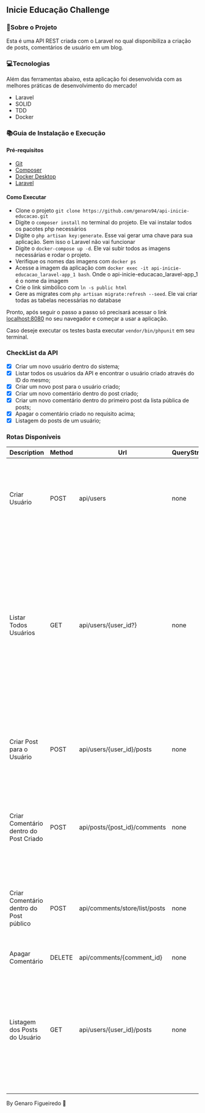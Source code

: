 ## Inicie Educação Challenge

### 🚀Sobre o Projeto

Esta é uma API REST criada com o Laravel no qual disponibiliza a criação de posts, comentários de usuário em um blog.

### 💻Tecnologias

Além das ferramentas abaixo, esta aplicação foi desenvolvida com as melhores práticas de desenvolvimento do mercado!

* Laravel
* SOLID
* TDD
* Docker

### 📚Guia de Instalação e Execução

#### Pré-requisitos

* [Git](https://git-scm.com/https:/)
* [Composer](https://getcomposer.org/https:/)
* [Docker Desktop](https://docs.docker.com/desktop/install/windows-install/https:/)
* [Laravel](https://laravel.com/docs/9.x/installationhttps:/)

#### Como Executar

* Clone o projeto `git clone https://github.com/genaro94/api-inicie-educacao.git`
* Digite o `composer install` no terminal do projeto. Ele vai instalar todos os pacotes php necessários
* Digite o `php artisan key:generate`. Esse vai gerar uma chave para sua aplicação. Sem isso o Laravel não vai funcionar
* Digite o `docker-compose up -d`. Ele vai subir todos as imagens necessárias e rodar o projeto.
* Verifique os nomes das imagens com `docker ps`
* Acesse a imagem da aplicação com `docker exec -it api-inicie-educacao_laravel-app_1 bash`. Onde o api-inicie-educacao_laravel-app_1 é o nome da imagem
* Crie o link simbólico com `ln -s public html`
* Gere as migrates com `php artisan migrate:refresh --seed`. Ele vai criar todas as tabelas necessárias no database

Pronto, após seguir o passo a passo só precisará acessar o link [localhost:8080](https://[localhost:8080]) no seu navegador e começar a usar a aplicação.

Caso deseje executar os testes basta executar `vendor/bin/phpunit` em seu terminal.

### CheckList da API

* [X] Criar um novo usuário dentro do sistema;
* [X] Listar todos os usuários da API e encontrar o usuário criado através do ID do mesmo;
* [X] Criar um novo post para o usuário criado;
* [X] Criar um novo comentário dentro do post criado;
* [X] Criar um novo comentário dentro do primeiro post da lista pública de posts;
* [X] Apagar o comentário criado no requisito acima;
* [X] Listagem do posts de um usuário;

### Rotas Disponíveis

<table>
	<thead>
		<th>Description</th>
		<th>Method</th>
		<th>Url</th>
		<th>QueryString</th>
		<th>Body</th>
		<th>Response</th>
	</thead>
	<tbody>
    	<tr>
			<td>Criar Usuário</td>
			<td>POST</td>
			<td>api/users</td>
			<td>none</td>
			<td>
                <pre>
{
    "name": "Maria Mehrotra Silva",
    "email": "maria@email.com.br",
    "gender": "female",
    "status": "active"
}
                </pre>
            </td>
			<td>
				<pre>
{
    "code": 201,
    "meta": null,
    "data": {
        "id": 5862,
        "name": "Maria Mehrotra Silva",
        "email": "maria@email.com.br",
        "gender": "female",
        "status": "active"
    }
}
				</pre>
			</td>
		</tr>
    	<tr>
			<td>Listar Todos Usuários</td>
			<td>GET</td>
			<td>api/users/{user_id?}</td>
			<td>none</td>
			<td>
               none
            </td>
			<td>
				<pre>
{
    "code": 200,
    "meta": {
        "pagination": {
            "total": 2241,
            "pages": 225,
            "page": 1,
            "limit": 10
        }
    },
    "data": [
        {
            "id": 2303,
            "name": "Msgr. Chitraksh Rana",
            "email": "chitraksh_msgr_rana@fay.name",
            "gender": "male",
            "status": "active"
        },
        {
            "id": 2302,
            "name": "Bhoopat Bharadwaj I",
            "email": "bharadwaj_bhoopat_i@ward.info",
            "gender": "male",
            "status": "active"
        },
    ]
}
				</pre>
			</td>
		</tr>
        <tr>
			<td>Criar Post para o Usuário</td>
			<td>POST</td>
			<td>api/users/{user_id}/posts</td>
			<td>none</td>
			<td>
                <pre>
{
    "title": "Title de Exemplo",
    "body": "Body de Exemplo"
}
                </pre>
            </td>
			<td>
				<pre>
{
    "code": 201,
    "meta": null,
    "data": {
        "id": 1487,
        "user_id": 370,
        "title": "Title de Exemplo",
        "body": "Body de Exemplo"
    }
}
				</pre>
			</td>
		</tr>
        <tr>
			<td>Criar Comentário dentro do Post Criado</td>
			<td>POST</td>
			<td>api/posts/{post_id}/comments</td>
			<td>none</td>
			<td>
                <pre>
{
    "name": "Maria da Conceição",
    "email": "maria@email.com",
    "body": "body exemple"
}
                </pre>
            </td>
			<td>
				<pre>
{
    "code": 201,
    "meta": null,
    "data": {
        "id": 1348,
        "post_id": 1487,
        "name": "Maria da Conceição",
        "email": "maria@email.com",
        "body": "body exemple"
    }
}
				</pre>
			</td>
		</tr>
        <tr>
			<td>Criar Comentário dentro do Post público</td>
			<td>POST</td>
			<td>api/comments/store/list/posts</td>
			<td>none</td>
			<td>
                <pre>
{
    "post_id": 1441,
    "name": "Carson Rempel",
    "email": "carson@meial.com",
    "body":  "asdasda"
}
                </pre>
            </td>
			<td>
				<pre>
{
    "code": 201,
    "meta": null,
    "data": {
        "id": 1350,
        "post_id": 1441,
        "name": "Carson Rempel",
        "email": "carson@meial.com",
        "body": "asdasda"
    }
}
				</pre>
			</td>
		</tr>
        <tr>
			<td>Apagar Comentário</td>
			<td>DELETE</td>
			<td>api/comments/{comment_id}</td>
			<td>none</td>
			<td>
                none
            </td>
			<td>
                none
			</td>
		</tr>
        <tr>
			<td>Listagem dos Posts do Usuário</td>
			<td>GET</td>
			<td>api/users/{user_id}/posts</td>
			<td>none</td>
			<td>
                none
            </td>
			<td>
                <pre>
{
    "code": 200,
    "meta": {
        "pagination": {
            "total": 1,
            "pages": 1,
            "page": 1,
            "limit": 10
        }
    },
    "data": [
        {
            "id": 1168,
            "user_id": 2303,
            "title": "title example",
            "body": "body example"
        }
    ]
}
                </pre>
			</td>
		</tr>
	</tbody>
</table>

By Genaro Figueiredo 👋

